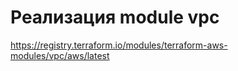 # Реализация module vpc
https://registry.terraform.io/modules/terraform-aws-modules/vpc/aws/latest


